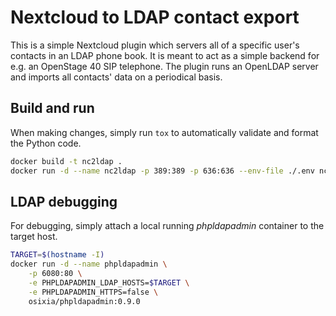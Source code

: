 # Nextcloud to LDAP contact export

This is a simple Nextcloud plugin which servers all of a specific user's
contacts in an LDAP phone book.
It is meant to act as a simple backend for e.g. an OpenStage 40 SIP telephone.
The plugin runs an OpenLDAP server and imports all contacts' data on a
periodical basis.

## Build and run

When making changes, simply run `tox` to automatically validate and format the
Python code.

```sh
docker build -t nc2ldap .
docker run -d --name nc2ldap -p 389:389 -p 636:636 --env-file ./.env nc2ldap
```

## LDAP debugging

For debugging, simply attach a local running *phpldapadmin* container to the
target host.

```sh
TARGET=$(hostname -I)
docker run -d --name phpldapadmin \
    -p 6080:80 \
    -e PHPLDAPADMIN_LDAP_HOSTS=$TARGET \
    -e PHPLDAPADMIN_HTTPS=false \
    osixia/phpldapadmin:0.9.0
```
